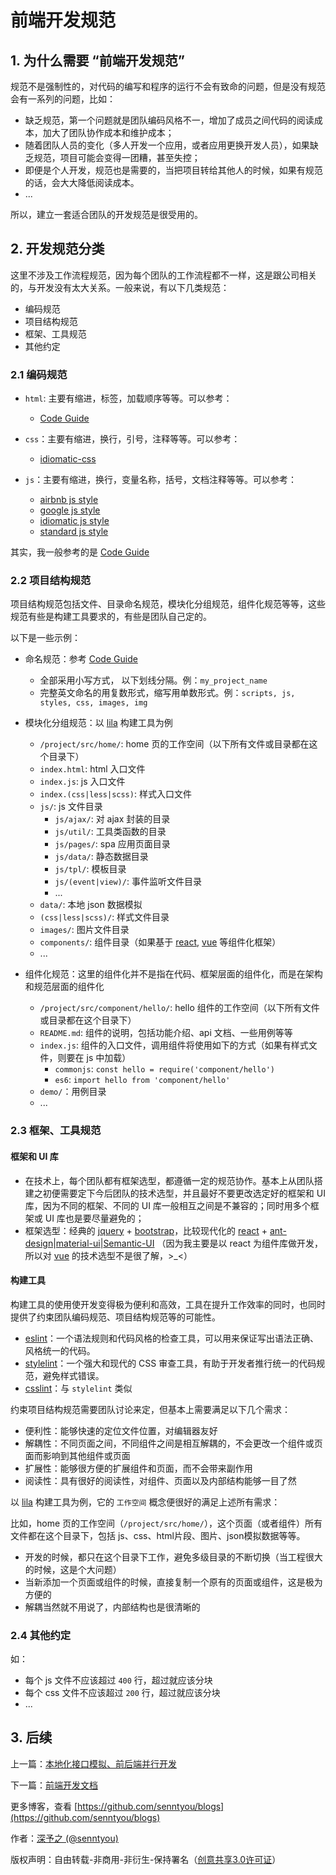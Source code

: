 # 前端开发规范

## 1. 为什么需要 “前端开发规范”

规范不是强制性的，对代码的编写和程序的运行不会有致命的问题，但是没有规范会有一系列的问题，比如：

* 缺乏规范，第一个问题就是团队编码风格不一，增加了成员之间代码的阅读成本，加大了团队协作成本和维护成本；
* 随着团队人员的变化（多人开发一个应用，或者应用更换开发人员），如果缺乏规范，项目可能会变得一团糟，甚至失控；
* 即便是个人开发，规范也是需要的，当把项目转给其他人的时候，如果有规范的话，会大大降低阅读成本。
* ...

所以，建立一套适合团队的开发规范是很受用的。

## 2. 开发规范分类

这里不涉及工作流程规范，因为每个团队的工作流程都不一样，这是跟公司相关的，与开发没有太大关系。一般来说，有以下几类规范：

* 编码规范
* 项目结构规范
* 框架、工具规范
* 其他约定

### 2.1 编码规范

* `html`: 主要有缩进，标签，加载顺序等等。可以参考：
    * [Code Guide](http://imweb.github.io/CodeGuide/)

* `css`：主要有缩进，换行，引号，注释等等。可以参考：
    * [idiomatic-css](https://github.com/necolas/idiomatic-css)

* `js`：主要有缩进，换行，变量名称，括号，文档注释等等。可以参考：
    * [airbnb js style](https://github.com/airbnb/javascript)
    * [google js style](https://google.github.io/styleguide/jsguide.html)
    * [idiomatic js style](https://github.com/rwaldron/idiomatic.js)
    * [standard js style](https://github.com/standard/standard)

其实，我一般参考的是 [Code Guide](http://imweb.github.io/CodeGuide/)


### 2.2 项目结构规范

项目结构规范包括文件、目录命名规范，模块化分组规范，组件化规范等等，这些规范有些是构建工具要求的，有些是团队自己定的。

以下是一些示例：

* 命名规范：参考 [Code Guide](http://imweb.github.io/CodeGuide/)
    * 全部采用小写方式， 以下划线分隔。例：`my_project_name`
    * 完整英文命名的用复数形式，缩写用单数形式。例：`scripts, js, styles, css, images, img`

* 模块化分组规范：以 [lila](https://github.com/senntyou/lila) 构建工具为例
    * `/project/src/home/`: home 页的工作空间（以下所有文件或目录都在这个目录下）
    * `index.html`: html 入口文件
    * `index.js`: js 入口文件
    * `index.(css|less|scss)`: 样式入口文件
    * `js/`: js 文件目录
        * `js/ajax/`: 对 ajax 封装的目录
        * `js/util/`: 工具类函数的目录
        * `js/pages/`: spa 应用页面目录
        * `js/data/`: 静态数据目录
        * `js/tpl/`: 模板目录
        * `js/(event|view)/`: 事件监听文件目录
        * ...
    * `data/`: 本地 json 数据模拟
    * `(css|less|scss)/`: 样式文件目录
    * `images/`: 图片文件目录
    * `components/`: 组件目录（如果基于 [react](https://github.com/facebook/react), [vue](https://github.com/vuejs/vue) 等组件化框架）
    * ...
* 组件化规范：这里的组件化并不是指在代码、框架层面的组件化，而是在架构和规范层面的组件化
    * `/project/src/component/hello/`: hello 组件的工作空间（以下所有文件或目录都在这个目录下）
    * `README.md`: 组件的说明，包括功能介绍、api 文档、一些用例等等
    * `index.js`: 组件的入口文件，调用组件将使用如下的方式（如果有样式文件，则要在 js 中加载）
        * `commonjs`: `const hello = require('component/hello')`
        * `es6`: `import hello from 'component/hello'`
    * `demo/`：用例目录
    * ...

### 2.3 框架、工具规范

#### 框架和 UI 库

* 在技术上，每个团队都有框架选型，都遵循一定的规范协作。基本上从团队搭建之初便需要定下今后团队的技术选型，并且最好不要更改选定好的框架和 UI 库，因为不同的框架、不同的 UI 库一般相互之间是不兼容的；同时用多个框架或 UI 库也是要尽量避免的；
* 框架选型：经典的 [jquery](https://github.com/jquery/jquery) + [bootstrap](https://github.com/twbs/bootstrap)，比较现代化的 [react](https://github.com/facebook/react) + [ant-design](https://github.com/ant-design/ant-design)|[material-ui](https://github.com/mui-org/material-ui)|[Semantic-UI](https://github.com/Semantic-Org/Semantic-UI) （因为我主要是以 react 为组件库做开发，所以对 [vue](https://github.com/vuejs/vue) 的技术选型不是很了解，>_<）

#### 构建工具

构建工具的使用使开发变得极为便利和高效，工具在提升工作效率的同时，也同时提供了约束团队编码规范、项目结构规范等的可能性。

* [eslint](https://github.com/eslint/eslint)：一个语法规则和代码风格的检查工具，可以用来保证写出语法正确、风格统一的代码。
* [stylelint](https://github.com/stylelint/stylelint)：一个强大和现代的 CSS 审查工具，有助于开发者推行统一的代码规范，避免样式错误。
* [csslint](https://github.com/CSSLint/csslint)：与 `stylelint` 类似

约束项目结构规范需要团队讨论来定，但基本上需要满足以下几个需求：

* 便利性：能够快速的定位文件位置，对编辑器友好
* 解耦性：不同页面之间，不同组件之间是相互解耦的，不会更改一个组件或页面而影响到其他组件或页面
* 扩展性：能够很方便的扩展组件和页面，而不会带来副作用
* 阅读性：具有很好的阅读性，对组件、页面以及内部结构能够一目了然

以 [lila](https://github.com/senntyou/lila) 构建工具为例，它的 `工作空间` 概念便很好的满足上述所有需求：

比如，home 页的工作空间（`/project/src/home/`），这个页面（或者组件）所有文件都在这个目录下，包括 js、css、html片段、图片、json模拟数据等等。

* 开发的时候，都只在这个目录下工作，避免多级目录的不断切换（当工程很大的时候，这是个大问题）
* 当新添加一个页面或组件的时候，直接复制一个原有的页面或组件，这是极为方便的
* 解耦当然就不用说了，内部结构也是很清晰的

### 2.4 其他约定

如：

* 每个 js 文件不应该超过 `400` 行，超过就应该分块
* 每个 css 文件不应该超过 `200` 行，超过就应该分块
* ...

## 3. 后续

上一篇：[本地化接口模拟、前后端并行开发](../architecture/2.md)

下一篇：[前端开发文档](../architecture/4.md)


更多博客，查看 [https://github.com/senntyou/blogs](https://github.com/senntyou/blogs)

作者：[深予之 (@senntyou)](https://github.com/senntyou)

版权声明：自由转载-非商用-非衍生-保持署名（[创意共享3.0许可证](https://creativecommons.org/licenses/by-nc-nd/3.0/deed.zh)）

